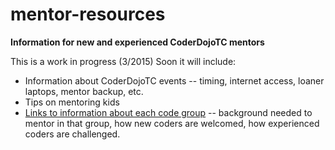 # mentor-resources
**Information for new and experienced CoderDojoTC mentors**

This is a work in progress (3/2015)  Soon it will include:

- Information about CoderDojoTC events -- timing, internet access, loaner laptops, mentor backup, etc.
- Tips on mentoring kids
- [Links to information about each code group](https://github.com/CoderDojoTC/coderdojotc.github.com/blob/master/README.md) -- background needed to mentor in that group, how new coders are welcomed, how experienced coders are challenged.
